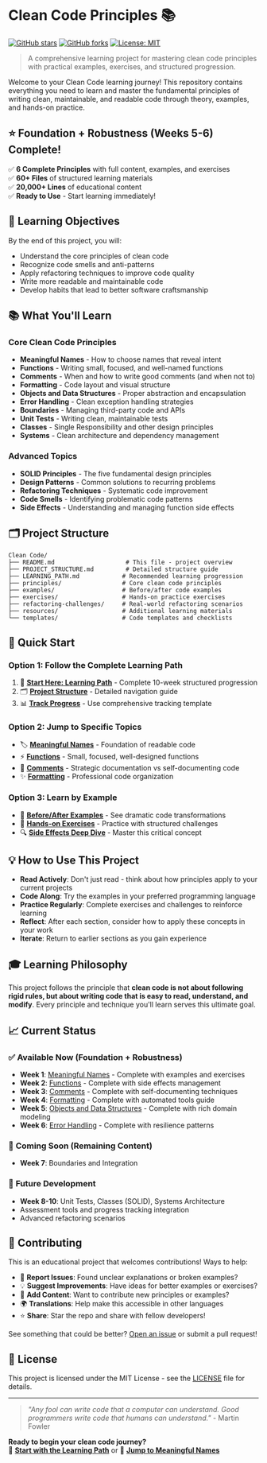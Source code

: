 # Clean Code Principles 📚

[![GitHub stars](https://img.shields.io/github/stars/FrankS36/clean-code-principles?style=social)](https://github.com/FrankS36/clean-code-principles/stargazers)
[![GitHub forks](https://img.shields.io/github/forks/FrankS36/clean-code-principles?style=social)](https://github.com/FrankS36/clean-code-principles/network)
[![License: MIT](https://img.shields.io/badge/License-MIT-yellow.svg)](https://opensource.org/licenses/MIT)

> A comprehensive learning project for mastering clean code principles with practical examples, exercises, and structured progression.

Welcome to your Clean Code learning journey! This repository contains everything you need to learn and master the fundamental principles of writing clean, maintainable, and readable code through theory, examples, and hands-on practice.

## ⭐ **Foundation + Robustness (Weeks 5-6) Complete!**

✅ **6 Complete Principles** with full content, examples, and exercises  
✅ **60+ Files** of structured learning materials  
✅ **20,000+ Lines** of educational content  
✅ **Ready to Use** - Start learning immediately!

## 🎯 Learning Objectives

By the end of this project, you will:

- Understand the core principles of clean code
- Recognize code smells and anti-patterns
- Apply refactoring techniques to improve code quality
- Write more readable and maintainable code
- Develop habits that lead to better software craftsmanship

## 📚 What You'll Learn

### Core Clean Code Principles
- **Meaningful Names** - How to choose names that reveal intent
- **Functions** - Writing small, focused, and well-named functions
- **Comments** - When and how to write good comments (and when not to)
- **Formatting** - Code layout and visual structure
- **Objects and Data Structures** - Proper abstraction and encapsulation
- **Error Handling** - Clean exception handling strategies
- **Boundaries** - Managing third-party code and APIs
- **Unit Tests** - Writing clean, maintainable tests
- **Classes** - Single Responsibility and other design principles
- **Systems** - Clean architecture and dependency management

### Advanced Topics
- **SOLID Principles** - The five fundamental design principles
- **Design Patterns** - Common solutions to recurring problems
- **Refactoring Techniques** - Systematic code improvement
- **Code Smells** - Identifying problematic code patterns
- **Side Effects** - Understanding and managing function side effects

## 🗂️ Project Structure

```
Clean Code/
├── README.md                    # This file - project overview
├── PROJECT_STRUCTURE.md         # Detailed structure guide
├── LEARNING_PATH.md            # Recommended learning progression
├── principles/                 # Core clean code principles
├── examples/                   # Before/after code examples
├── exercises/                  # Hands-on practice exercises
├── refactoring-challenges/     # Real-world refactoring scenarios
├── resources/                  # Additional learning materials
└── templates/                  # Code templates and checklists
```

## 🚀 Quick Start

### **Option 1: Follow the Complete Learning Path**
1. 📖 **[Start Here: Learning Path](./LEARNING_PATH.md)** - Complete 10-week structured progression
2. 🗂️ **[Project Structure](./PROJECT_STRUCTURE.md)** - Detailed navigation guide
3. 📊 **[Track Progress](./LEARNING_PATH.md#progress-tracking-and-assessment)** - Use comprehensive tracking template

### **Option 2: Jump to Specific Topics**
- 🏷️ **[Meaningful Names](./principles/01-meaningful-names/README.md)** - Foundation of readable code
- ⚡ **[Functions](./principles/02-functions/README.md)** - Small, focused, well-designed functions  
- 💬 **[Comments](./principles/03-comments/README.md)** - Strategic documentation vs self-documenting code
- ✨ **[Formatting](./principles/04-formatting/README.md)** - Professional code organization

### **Option 3: Learn by Example**
- 👀 **[Before/After Examples](./examples/before-after/)** - See dramatic code transformations
- 🎯 **[Hands-on Exercises](./exercises/principle-practice/)** - Practice with structured challenges
- 🔍 **[Side Effects Deep Dive](./resources/concepts/side-effects.md)** - Master this critical concept

## 💡 How to Use This Project

- **Read Actively**: Don't just read - think about how principles apply to your current projects
- **Code Along**: Try the examples in your preferred programming language
- **Practice Regularly**: Complete exercises and challenges to reinforce learning
- **Reflect**: After each section, consider how to apply these concepts in your work
- **Iterate**: Return to earlier sections as you gain experience

## 🎓 Learning Philosophy

This project follows the principle that **clean code is not about following rigid rules, but about writing code that is easy to read, understand, and modify**. Every principle and technique you'll learn serves this ultimate goal.

## 📈 Current Status

### ✅ **Available Now (Foundation + Robustness)**
- **Week 1**: [Meaningful Names](./principles/01-meaningful-names/) - Complete with examples and exercises
- **Week 2**: [Functions](./principles/02-functions/) - Complete with side effects management
- **Week 3**: [Comments](./principles/03-comments/) - Complete with self-documenting techniques  
- **Week 4**: [Formatting](./principles/04-formatting/) - Complete with automated tools guide
- **Week 5**: [Objects and Data Structures](./principles/05-objects-and-data/) - Complete with rich domain modeling
- **Week 6**: [Error Handling](./principles/06-error-handling/) - Complete with resilience patterns

### 🚧 **Coming Soon (Remaining Content)**
- **Week 7**: Boundaries and Integration

### 🎯 **Future Development**
- **Week 8-10**: Unit Tests, Classes (SOLID), Systems Architecture
- Assessment tools and progress tracking integration
- Advanced refactoring scenarios

## 🤝 Contributing

This is an educational project that welcomes contributions! Ways to help:

- 🐛 **Report Issues**: Found unclear explanations or broken examples?
- 💡 **Suggest Improvements**: Have ideas for better examples or exercises?
- 🔧 **Add Content**: Want to contribute new principles or examples?
- 🌍 **Translations**: Help make this accessible in other languages
- ⭐ **Share**: Star the repo and share with fellow developers!

See something that could be better? [Open an issue](https://github.com/FrankS36/clean-code-principles/issues) or submit a pull request!

## 📄 License

This project is licensed under the MIT License - see the [LICENSE](LICENSE) file for details.

---

> *"Any fool can write code that a computer can understand. Good programmers write code that humans can understand."* - Martin Fowler

**Ready to begin your clean code journey?**  
🚀 **[Start with the Learning Path](./LEARNING_PATH.md)** or 🎯 **[Jump to Meaningful Names](./principles/01-meaningful-names/README.md)**

